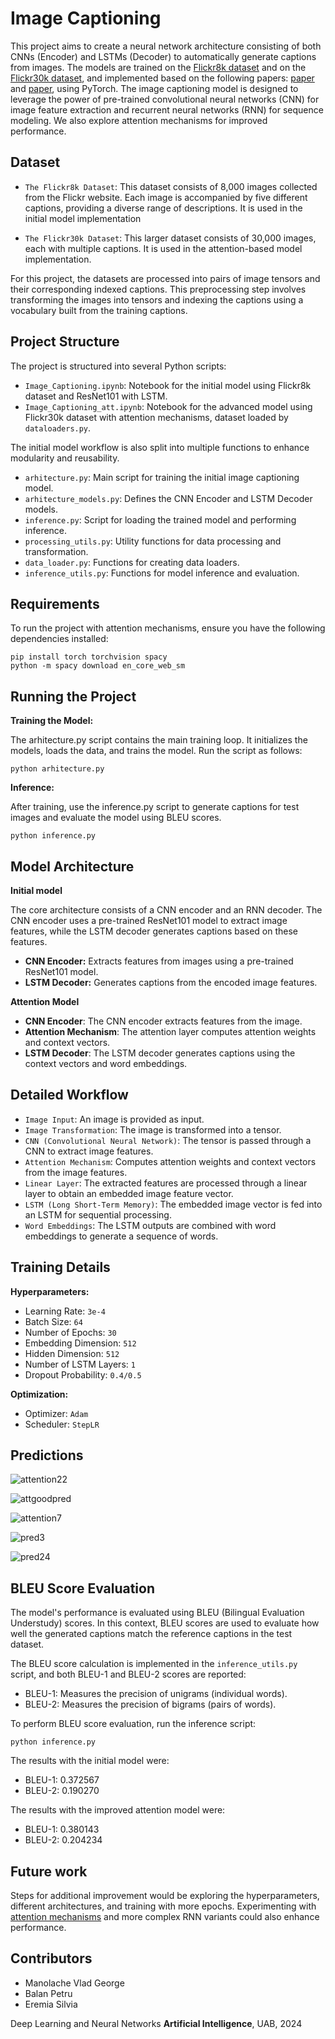 # Image Captioning
This project aims to create a neural network architecture consisting of both CNNs (Encoder) and LSTMs (Decoder) to automatically generate captions from images. The models are trained on the [Flickr8k dataset](https://www.kaggle.com/datasets/adityajn105/flickr8k) and on the [Flickr30k dataset](https://www.kaggle.com/datasets/hsankesara/flickr-image-dataset), and implemented based on the following papers: [paper](https://arxiv.org/pdf/1411.4555) and [paper](https://arxiv.org/pdf/1502.03044), using PyTorch. The image captioning model is designed to leverage the power of pre-trained convolutional neural networks (CNN) for image feature extraction and recurrent neural networks (RNN) for sequence modeling. We also explore attention mechanisms for improved performance.

## Dataset
- `The Flickr8k Dataset`: This dataset consists of 8,000 images collected from the Flickr website. Each image is accompanied by five different captions, providing a diverse range of descriptions. It is used in the initial model implementation

- `The Flickr30k Dataset`: This larger dataset consists of 30,000 images, each with multiple captions. It is used in the attention-based model implementation.

For this project, the datasets are processed into pairs of image tensors and their corresponding indexed captions. This preprocessing step involves transforming the images into tensors and indexing the captions using a vocabulary built from the training captions.

## Project Structure
The project is structured into several Python scripts:

- `Image_Captioning.ipynb`: Notebook for the initial model using Flickr8k dataset and ResNet101 with LSTM.
- `Image_Captioning_att.ipynb`: Notebook for the advanced model using Flickr30k dataset with attention mechanisms, dataset loaded by `dataloaders.py`.

The initial model workflow is also split into multiple functions to enhance modularity and reusability.
- `arhitecture.py`: Main script for training the initial image captioning model.
- `arhitecture_models.py`: Defines the CNN Encoder and LSTM Decoder models.
- `inference.py`: Script for loading the trained model and performing inference.
- `processing_utils.py`: Utility functions for data processing and transformation.
- `data_loader.py`: Functions for creating data loaders.
- `inference_utils.py`: Functions for model inference and evaluation.

## Requirements
  To run the project with attention mechanisms, ensure you have the following dependencies installed:
  ```
  pip install torch torchvision spacy
  python -m spacy download en_core_web_sm
  ```
  
## Running the Project
**Training the Model:**

The arhitecture.py script contains the main training loop. It initializes the models, loads the data, and trains the model. Run the script as follows:
```
python arhitecture.py
```

**Inference:**

After training, use the inference.py script to generate captions for test images and evaluate the model using BLEU scores.
```
python inference.py
```

## Model Architecture
**Initial model**

The core architecture consists of a CNN encoder and an RNN decoder. The CNN encoder uses a pre-trained ResNet101 model to extract image features, while the LSTM decoder generates captions based on these features.

- **CNN Encoder:** Extracts features from images using a pre-trained ResNet101 model.
- **LSTM Decoder:** Generates captions from the encoded image features.

**Attention Model**

- **CNN Encoder**: The CNN encoder extracts features from the image.
- **Attention Mechanism**: The attention layer computes attention weights and context vectors.
- **LSTM Decoder**: The LSTM decoder generates captions using the context vectors and word embeddings.


## Detailed Workflow

- `Image Input`: An image is provided as input.
- `Image Transformation`: The image is transformed into a tensor.
- `CNN (Convolutional Neural Network)`: The tensor is passed through a CNN to extract image features.
- `Attention Mechanism`: Computes attention weights and context vectors from the image features.
- `Linear Layer`: The extracted features are processed through a linear layer to obtain an embedded image feature vector.
- `LSTM (Long Short-Term Memory)`: The embedded image vector is fed into an LSTM for sequential processing.
- `Word Embeddings`: The LSTM outputs are combined with word embeddings to generate a sequence of words.

## Training Details
**Hyperparameters:**

- Learning Rate: `3e-4`
- Batch Size: `64`
- Number of Epochs: `30`
- Embedding Dimension: `512`
- Hidden Dimension: `512`
- Number of LSTM Layers: `1`
- Dropout Probability: `0.4/0.5`

**Optimization:**

- Optimizer: `Adam`
- Scheduler: `StepLR`

## Predictions

![attention22](https://github.com/vladgeorge18/Image-Captioning/assets/116036453/a44265d8-d7f4-4407-93b5-0992eab1c511)

![attgoodpred](https://github.com/vladgeorge18/Image-Captioning/assets/116036453/dedb8856-49b6-412b-ae41-18260ba7751f)

![attention7](https://github.com/vladgeorge18/Image-Captioning/assets/116036453/1b568db5-9b25-4b27-a788-99d793fdad07)

![pred3](https://github.com/vladgeorge18/Image-Captioning/assets/116036453/3552231a-45fe-4b90-92ff-17d08a623dc9)

![pred24](https://github.com/vladgeorge18/Image-Captioning/assets/116036453/f08b502f-bb19-4a0d-969d-d3656505fe44)


## BLEU Score Evaluation
The model's performance is evaluated using BLEU (Bilingual Evaluation Understudy) scores. In this context, BLEU scores are used to evaluate how well the generated captions match the reference captions in the test dataset.

The BLEU score calculation is implemented in the `inference_utils.py` script, and both BLEU-1 and BLEU-2 scores are reported:

- BLEU-1: Measures the precision of unigrams (individual words).
- BLEU-2: Measures the precision of bigrams (pairs of words).

To perform BLEU score evaluation, run the inference script:
```
python inference.py
```

The results with the initial model were:
- BLEU-1: 0.372567
- BLEU-2: 0.190270

The results with the improved attention model were:
- BLEU-1: 0.380143
- BLEU-2: 0.204234

## Future work
Steps for additional improvement would be exploring the hyperparameters, different architectures, and training with more epochs. Experimenting with [attention mechanisms](https://arxiv.org/pdf/1502.03044) and more complex RNN variants could also enhance performance.

## Contributors
- Manolache Vlad George
- Balan Petru
- Eremia Silvia

Deep Learning and Neural Networks
__Artificial Intelligence__, UAB, 2024
